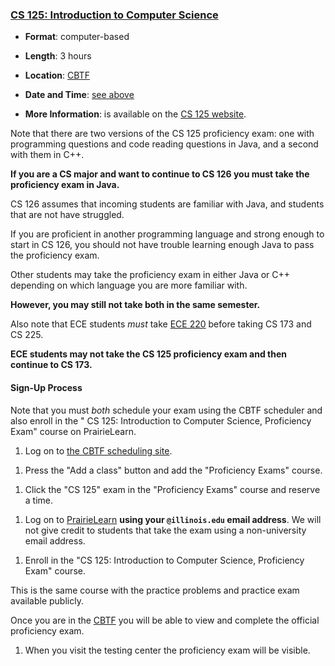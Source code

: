 <!---
Feel free to change this link if there is something more appropriate.
Do not change the anchor name.
-->

### <a name="CS125" class="anchor"></a>[CS 125: Introduction to Computer Science](https://cs125.cs.illinois.edu/info/proficiency)

* **Format**: computer-based
<!--- -->
* **Length**: 3 hours
<!--- -->
* **Location**: [CBTF](https://cbtf.engr.illinois.edu/)
<!--- -->
* **Date and Time**: [see above](#next-cbtf)
<!--- -->
* **More Information**: is available on the [CS 125 website](https://cs125.cs.illinois.edu/info/proficiency/).

Note that there are two versions of the CS 125 proficiency exam: one with
programming questions and code reading questions in Java, and a second with them
in C++.
<!--- -->
**If you are a CS major and want to continue to CS 126 you must take the
proficiency exam in Java.**
<!--- -->
CS 126 assumes that incoming students are familiar with Java, and students that
are not have struggled.
<!--- -->
If you are proficient in another programming language and strong enough to start
in CS 126, you should not have trouble learning enough Java to pass the
proficiency exam.

Other students may take the proficiency exam in either Java or C++ depending on
which language you are more familiar with.
<!--- -->
**However, you may still not take both in the same semester.**

Also note that ECE students *must* take
[ECE 220](https://ece.illinois.edu/academics/courses/profile/ECE220)
before taking CS 173 and CS 225.
<!--- -->
**ECE students may not take the CS 125 proficiency exam and then continue to CS
173.**

#### Sign-Up Process

Note that you must *both* schedule your exam using the CBTF scheduler and also enroll in the "
CS 125: Introduction to Computer Science, Proficiency Exam" course on PrairieLearn.

1. Log on to [the CBTF scheduling site](https://cbtf.engr.illinois.edu/sched).
<!--- -->
1. Press the "Add a class" button and add the "Proficiency Exams" course.
<!--- -->
1. Click the "CS 125" exam in the "Proficiency Exams" course and reserve a time.
<!--- -->
1. Log on to [PrairieLearn](https://prairielearn.engr.illinois.edu/) **using your `@illinois.edu` email address**.
We will not give credit to students that take the exam using a non-university email address.
<!--- -->
1. Enroll in the "CS 125: Introduction to Computer Science, Proficiency Exam" course.
<!--- -->
This is the same course with the practice problems and practice exam available publicly.
<!--- -->
Once you are in the [CBTF](https://cbtf.engr.illinois.edu) you will be able to view and complete
the official proficiency exam.
<!--- -->
1. When you visit the testing center the proficiency exam will be visible.
